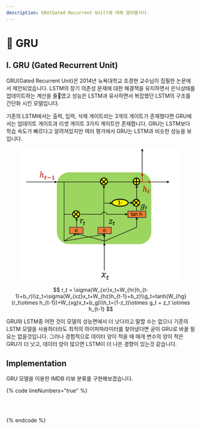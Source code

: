 ```yaml
---
description: GRU(Gated Recurrent Unit)에 대해 알아봅시다.
---
```


# 👾 GRU

## Ⅰ. GRU (Gated Recurrent Unit)

GRU(Gated Recurrent Unit)은 2014년 뉴욕대학교 조경현 교수님이 집필한 논문에서 제안되었습니다. LSTM의 장기 의존성 문제에 대한 해결책을 유지하면서 은닉상태를 업데이트하는 계산을 줄였고 성능은 LSTM과 유사하면서 복잡했던 LSTM의 구조를 간단화 시킨 모델입니다.

기존의 LSTM에서는 출력, 입력, 삭제 게이트라는 3개의 게이트가 존재했다면 GRU에서는 업데이트 게이트과 리셋 게이트 3가지 게이트만 존재합니다. GRU는 LSTM보다 학습 속도가 빠르다고 알려져있지만 여러 평가에서 GRU는 LSTM과 비슷한 성능을 보입니다.

<figure><img src="../.gitbook/assets/image (26).png" alt="" width="563"><figcaption></figcaption></figure>

$$
r_t = \sigma(W_{xr}x_t+W_{hr}h_{t-1}+b_r)\\z_t=\sigma(W_{xz}x_t+W_{hz}h_{t-1}+b_z)\\g_t=tanh(W_{hg}(r_t\otimes h_{t-1})+W_{xg}x_t+b_g)\\h_t=(1-z_t)\otimes g_t + z_t \otimes h_{t-1}
$$

GRU와 LSTM중 어떤 것이 모델의 성능면에서 더 낫다라고 말할 수는 없으나 기존의 LSTM 모델을 사용하더라도 최적의 하이퍼파라미터를 찾아냈다면 굳이 GRU로 바꿀 필요는 없을것입니다. 그러나 경험적으로 데이터 양이 적을 때 매개 변수의 양이 적은 GRU가 더 낫고, 데이터 양이 많으면 LSTM이 더 나은 경향이 있는것 같습니다.

## Implementation

GRU 모델을 이용한 IMDB 리뷰 분류를 구현해보겠습니다.

{% code lineNumbers="true" %}
```python




```
{% endcode %}
